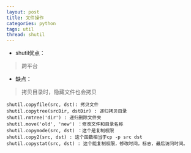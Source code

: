 ```yaml
---
layout: post
title: 文件操作
categories: python
tags: util
thread: shutil
---
```


* shutil优点：

> 跨平台

* 缺点：

> 拷贝目录时，隐藏文件也会拷贝


```
shutil.copyfile(src, dst): 拷贝文件
shutil.copytree(srcDir, dstDir) : 递归拷贝目录
shutil.rmtree('dir') : 递归删除文件夹
shutil.move('old', 'new') ：修改文件和目录名称
shutil.copymode(src, dst) ：这个是复制权限
shutil.copy2(src, dst) : 这个函数相当于cp -p src dst
shutil.copystat(src, dst) : 这个能复制权限，修改时间，标志，最后访问时间。
```